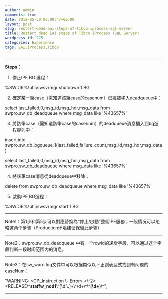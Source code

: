 ```yaml
---
author: admin
comments: true
date: 2012-05-30 06:09:47+00:00
layout: post
slug: restart-dead-eai-steps-of-tibco-iprocess-sql-server
title: Restart dead EAI steps of Tibco iProcess (SQL Server)
wordpress_id: 275
categories: Experience
tags: EAI,iProcess,Tibco
---
```


* * *

**Steps：**

1. 停止IPE BG 進程：

%SWDIR%\util\swsvrmgr shutdown 1 BG

  


2. 確定某一筆case（需知道該筆case的casenum）已經被移入deadqueue中：

select last_failed,0,msg_id,msg_hdr,msg_data from swpro.sw_db_deadqueue where msg_data like '%43657%'

3. 將該筆case（需知道該筆case的casenum）的deadqueue消息插入到bg進程隊列中：

insert into swpro.sw_db_bgqueue_1(last_failed,failure_count,msg_id,msg_hdr,msg_data )

select last_failed,0,msg_id,msg_hdr,msg_data from swpro.sw_db_deadqueue where msg_data like '%43657%'

4. 將該筆case消息從deadqueue中移除：

delete from swpro.sw_db_deadqueue where msg_data like '%43657%'

  


5. 啟動IPE BG進程：

%SWDIR%\util\swsvrmgr start 1 BG

* * *

Note1：第1步和第5步可以對應替換為“停止/啟動”整個IPE服務；一般情况可以忽略这两个步骤（Production环境建议保留此步骤）

* * *

Note2：swpro.sw_db_deadqueue 中有一个rowid的递增字段，可以通过这个字段判断一段时间范围内的消息。

* * *

Note3：在sw_warn log文件中可以根据类似以下正则表达式找到有问题的caseNum：

"WARNING: <CPLInstruction \\- Error> <\\-2> <RELEASE> <RELEASE\\^**staffw_nod1**\\^[\\d:\\.]+\\^\\d+\\^\\^**(\\d+)**\\^";

* * *
